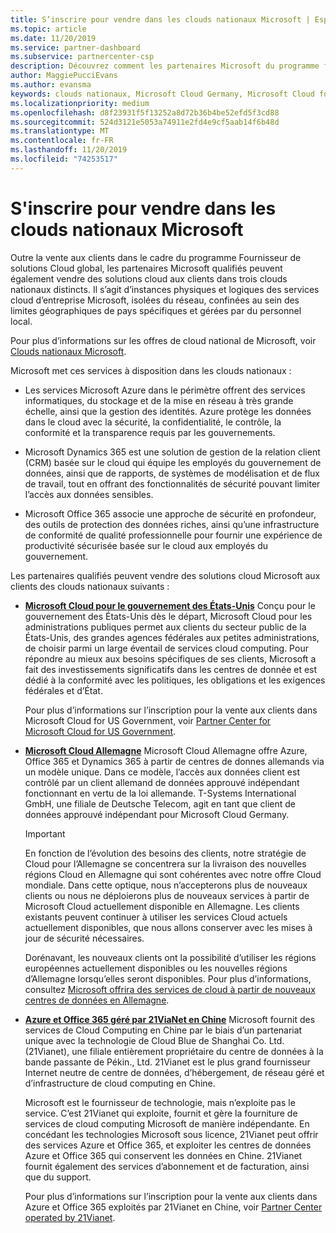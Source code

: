 ```yaml
---
title: S’inscrire pour vendre dans les clouds nationaux Microsoft | Espace partenaires
ms.topic: article
ms.date: 11/20/2019
ms.service: partner-dashboard
ms.subservice: partnercenter-csp
description: Découvrez comment les partenaires Microsoft du programme fournisseur de solutions Cloud peuvent vendre aux clients inscrits dans des clouds nationaux pris en charge.
author: MaggiePucciEvans
ms.author: evansma
keywords: clouds nationaux, Microsoft Cloud Germany, Microsoft Cloud for US Government, 21Vianet, Microsoft Cloud China
ms.localizationpriority: medium
ms.openlocfilehash: d8f23931f5f13252a8d72b36b4be52efd5f3cd88
ms.sourcegitcommit: 524d3121e5053a74911e2fd4e9cf5aab14f6b48d
ms.translationtype: MT
ms.contentlocale: fr-FR
ms.lasthandoff: 11/20/2019
ms.locfileid: "74253517"
---
```

# <a name="apply-to-sell-in-microsoft-national-clouds"></a>S'inscrire pour vendre dans les clouds nationaux Microsoft

Outre la vente aux clients dans le cadre du programme Fournisseur de solutions Cloud global, les partenaires Microsoft qualifiés peuvent également vendre des solutions cloud aux clients dans trois clouds nationaux distincts. Il s’agit d’instances physiques et logiques des services cloud d’entreprise Microsoft, isolées du réseau, confinées au sein des limites géographiques de pays spécifiques et gérées par du personnel local. 

Pour plus d’informations sur les offres de cloud national de Microsoft, voir [Clouds nationaux Microsoft](https://www.microsoft.com/trustcenter/cloudservices/nationalcloud).

Microsoft met ces services à disposition dans les clouds nationaux :

-   Les services Microsoft Azure dans le périmètre offrent des services informatiques, du stockage et de la mise en réseau à très grande échelle, ainsi que la gestion des identités. Azure protège les données dans le cloud avec la sécurité, la confidentialité, le contrôle, la conformité et la transparence requis par les gouvernements.

-   Microsoft Dynamics 365 est une solution de gestion de la relation client (CRM) basée sur le cloud qui équipe les employés du gouvernement de données, ainsi que de rapports, de systèmes de modélisation et de flux de travail, tout en offrant des fonctionnalités de sécurité pouvant limiter l’accès aux données sensibles.

-   Microsoft Office 365 associe une approche de sécurité en profondeur, des outils de protection des données riches, ainsi qu’une infrastructure de conformité de qualité professionnelle pour fournir une expérience de productivité sécurisée basée sur le cloud aux employés du gouvernement.

Les partenaires qualifiés peuvent vendre des solutions cloud Microsoft aux clients des clouds nationaux suivants :

-   [**Microsoft Cloud pour le gouvernement des États-Unis**](https://www.microsoft.com/trustcenter/cloudservices/nationalcloud#Microsoft_Cloud_for_US) Conçu pour le gouvernement des États-Unis dès le départ, Microsoft Cloud pour les administrations publiques permet aux clients du secteur public de la États-Unis, des grandes agences fédérales aux petites administrations, de choisir parmi un large éventail de services cloud computing. Pour répondre au mieux aux besoins spécifiques de ses clients, Microsoft a fait des investissements significatifs dans les centres de donnée et est dédié à la conformité avec les politiques, les obligations et les exigences fédérales et d’État. 

    Pour plus d’informations sur l’inscription pour la vente aux clients dans Microsoft Cloud for US Government, voir [Partner Center for Microsoft Cloud for US Government](partner-center-for-microsoft-us-govt-cloud.md).

-   [**Microsoft Cloud Allemagne**](https://www.microsoft.com/trustcenter/cloudservices/nationalcloud#Microsoft_Cloud_Germany) Microsoft Cloud Allemagne offre Azure, Office 365 et Dynamics 365 à partir de centres de donnes allemands via un modèle unique. Dans ce modèle, l’accès aux données client est contrôlé par un client allemand de données approuvé indépendant fonctionnant en vertu de la loi allemande. T-Systems International GmbH, une filiale de Deutsche Telecom, agit en tant que client de données approuvé indépendant pour Microsoft Cloud Germany. 

    > [!IMPORTANT]  
    > En fonction de l’évolution des besoins des clients, notre stratégie de Cloud pour l’Allemagne se concentrera sur la livraison des nouvelles régions Cloud en Allemagne qui sont cohérentes avec notre offre Cloud mondiale. Dans cette optique, nous n’accepterons plus de nouveaux clients ou nous ne déploierons plus de nouveaux services à partir de Microsoft Cloud actuellement disponible en Allemagne. Les clients existants peuvent continuer à utiliser les services Cloud actuels actuellement disponibles, que nous allons conserver avec les mises à jour de sécurité nécessaires.
    >  
    > Dorénavant, les nouveaux clients ont la possibilité d’utiliser les régions européennes actuellement disponibles ou les nouvelles régions d’Allemagne lorsqu’elles seront disponibles. Pour plus d’informations, consultez [Microsoft offrira des services de cloud à partir de nouveaux centres de données en Allemagne](https://news.microsoft.com/europe/2018/08/31/microsoft-to-deliver-cloud-services-from-new-datacentres-in-germany-in-2019-to-meet-evolving-customer-needs/).

    
-   [**Azure et Office 365 géré par 21ViaNet en Chine**](https://www.microsoft.com/trustcenter/cloudservices/nationalcloud#Microsoft_Cloud_for_China) Microsoft fournit des services de Cloud Computing en Chine par le biais d’un partenariat unique avec la technologie de Cloud Blue de Shanghai Co. Ltd. (21Vianet), une filiale entièrement propriétaire du centre de données à la bande passante de Pékin., Ltd. 21Vianet est le plus grand fournisseur Internet neutre de centre de données, d’hébergement, de réseau géré et d’infrastructure de cloud computing en Chine. 

    Microsoft est le fournisseur de technologie, mais n’exploite pas le service. C’est 21Vianet qui exploite, fournit et gère la fourniture de services de cloud computing Microsoft de manière indépendante. En concédant les technologies Microsoft sous licence, 21Vianet peut offrir des services Azure et Office 365, et exploiter les centres de données Azure et Office 365 qui conservent les données en Chine. 21Vianet fournit également des services d’abonnement et de facturation, ainsi que du support.

    Pour plus d’informations sur l’inscription pour la vente aux clients dans Azure et Office 365 exploités par 21Vianet en Chine, voir [Partner Center operated by 21Vianet](https://msdn.microsoft.com/partner-china/index). 
